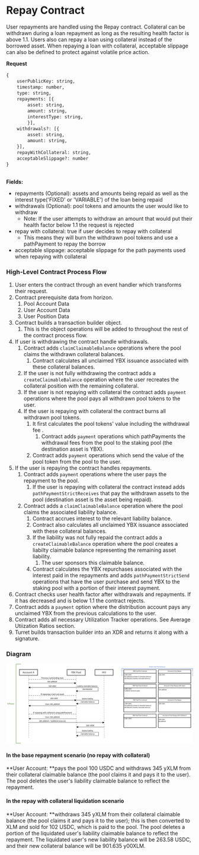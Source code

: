 # Repay Contract

User repayments are handled using the Repay contract. Collateral can be withdrawn during a loan repayment as long as the resulting health factor is above 1.1. Users also can repay a loan using collateral instead of the borrowed asset. When repaying a loan with collateral, acceptable slippage can also be defined to protect against volatile price action.

**Request**

```
{    
    userPublicKey: string,
    timestamp: number,
    type: string,
    repayments: [{
        asset: string,
        amount: string,
        interestType: string,
        }],
    withdrawals?: [{
        asset: string,
        amount: string,
    }],
    repayWithCollateral: string,
    acceptableSlippage?: number
}
```

\
**Fields:**

* repayments (Optional): assets and amounts being repaid as well as the interest type('FIXED' or 'VARIABLE') of the loan being repaid
* withdrawals (Optional): pool tokens and amounts the user would like to withdraw
  * Note: If the user attempts to withdraw an amount that would put their health factor below 1.1 the request is rejected
* repay with collateral: true if user decides to repay with collateral
  * This means they will burn the withdrawn pool tokens and use a pathPayment to repay the borrow
* acceptable slippage: acceptable slippage for the path payments used when repaying with collateral



### High-Level Contract Process Flow

1. User enters the contract through an event handler which transforms their request.
2. Contract prerequisite data from horizon.
   1. Pool Account Data
   2. User Account Data
   3. User Position Data
3. Contract builds a transaction builder object.
   1. This is the object operations will be added to throughout the rest of the contract process flow.
4. If user is withdrawing the contract handle withdrawals.
   1. Contract adds `claimClaimableBalance` operations where the pool claims the withdrawn collateral balances.
      1. Contract calculates all unclaimed YBX issuance associated with these collateral balances.
   2. If the user is not fully withdrawing the contract adds a `createClaimableBalance` operation where the user recreates the collateral position with the remaining collateral.
   3. If the user is not repaying with collateral the contract adds `payment` operations where the pool pays all withdrawn pool tokens to the user.
   4. If the user is repaying with collateral the contract burns all withdrawn pool tokens.
      1. It first calculates the pool tokens' value including the withdrawal fee .
         1. Contract adds `payment` operations which pathPayments the withdrawal fees from the pool to the staking pool (the destination asset is YBX).
      2. Contract adds `payment` operations which send the value of the pool token from the pool to the user.
5. If the user is repaying the contract handles repayments.
   1. Contract adds `payment` operations where the user pays the repayment to the pool.
      1. If the user is repaying with collateral the contract instead adds `pathPaymentStrictReceives` that pay the withdrawn assets to the pool (destination asset is the asset being repaid).
   2. Contract adds a `claimClaimableBalance` operation where the pool claims the associated liability balance.
      1. Contract accrues interest to the relevant liability balance.
      2. Contract also calculates all unclaimed YBX issuance associated with these collateral balances.
      3. If the liability was not fully repaid the contract adds a `createClaimableBalance` operation where the pool creates a liabilty claimable balance representing the remaining asset liability.&#x20;
         1. The user sponsors this claimable balance.
      4. Contract calculates the YBX repurchases associated with the interest paid in the repayments and adds `pathPaymentStrictSend` operations that have the user purchase and send YBX to the staking pool with a portion of their interest payment.
6. Contract checks user health factor after withdrawals and repayments. If it has decreased and is below 1.1 the contract rejects.
7. Contract adds a `payment` option where the distribution account pays any unclaimed YBX from the previous calculations to the user.
8. Contract adds all necessary Utilization Tracker operations. See Average Utiization Ratios section.
9. Turret builds transaction builder into an XDR and returns it along with a signature.

### Diagram

![](<../../.gitbook/assets/image (21).png>)

#### In the base repayment scenario (no repay with collateral)

**User Account: **pays the pool 100 USDC and withdraws 345 yXLM from their collateral claimable balance (the pool claims it and pays it to the user). The pool deletes the user's liability claimable balance to reflect the repayment.

#### In the repay with collateral liquidation scenario <a href="in-the-repay-with-collateral-liquidation-scenario-1" id="in-the-repay-with-collateral-liquidation-scenario-1"></a>

**User Account: **withdraws 345 yXLM from their collateral claimable balance (the pool claims it and pays it to the user); this is then converted to XLM and sold for 102 USDC, which is paid to the pool. The pool deletes a portion of the liquidated user's liability claimable balance to reflect the repayment. The liquidated user's new liability balance will be 263.58 USDC, and their new collateral balance will be 901.635 y00XLM.

